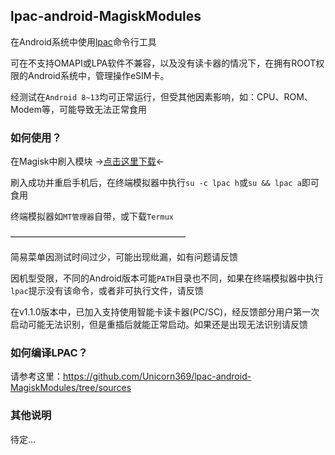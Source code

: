 ## lpac-android-MagiskModules
在Android系统中使用[lpac](https://github.com/estkme-group/lpac)命令行工具

可在不支持OMAPI或LPA软件不兼容，以及没有读卡器的情况下，在拥有ROOT权限的Android系统中，管理操作eSIM卡。

经测试在`Android 8~13`均可正常运行，但受其他因素影响，如：CPU、ROM、Modem等，可能导致无法正常食用

### 如何使用？
在Magisk中刷入模块 ->[点击这里下载](https://github.com/Unicorn369/lpac-android-MagiskModules/releases)<-

刷入成功并重启手机后，在终端模拟器中执行`su -c lpac h`或`su && lpac a`即可食用

终端模拟器如`MT管理器`自带，或下载`Termux`

————————————————————

简易菜单因测试时间过少，可能出现纰漏，如有问题请反馈

因机型受限，不同的Android版本可能`PATH`目录也不同，如果在终端模拟器中执行`lpac`提示没有该命令，或者非可执行文件，请反馈

在v1.1.0版本中，已加入支持使用智能卡读卡器(PC/SC)，经反馈部分用户第一次启动可能无法识别，但是重插后就能正常启动。如果还是出现无法识别请反馈

### 如何编译LPAC？
请参考这里：https://github.com/Unicorn369/lpac-android-MagiskModules/tree/sources

### 其他说明
待定...
